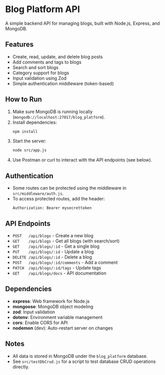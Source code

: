 # Blog Platform API

A simple backend API for managing blogs, built with Node.js, Express, and MongoDB.

## Features
- Create, read, update, and delete blog posts
- Add comments and tags to blogs
- Search and sort blogs
- Category support for blogs
- Input validation using Zod
- Simple authentication middleware (token-based)

## How to Run
1. Make sure MongoDB is running locally (`mongodb://localhost:27017/blog_platform`).
2. Install dependencies:
   ```sh
   npm install
   ```
3. Start the server:
   ```sh
   node src/app.js
   ```
4. Use Postman or curl to interact with the API endpoints (see below).

## Authentication
- Some routes can be protected using the middleware in `src/middleware/auth.js`.
- To access protected routes, add the header:
  ```
  Authorization: Bearer mysecrettoken
  ```

## API Endpoints
- `POST   /api/blogs`           - Create a new blog
- `GET    /api/blogs`           - Get all blogs (with search/sort)
- `GET    /api/blogs/:id`       - Get a single blog
- `PUT    /api/blogs/:id`       - Update a blog
- `DELETE /api/blogs/:id`       - Delete a blog
- `POST   /api/blogs/:id/comments` - Add a comment
- `PATCH  /api/blogs/:id/tags`  - Update tags
- `GET    /api/blogs/docs`      - API documentation

## Dependencies
- **express**: Web framework for Node.js
- **mongoose**: MongoDB object modeling
- **zod**: Input validation
- **dotenv**: Environment variable management
- **cors**: Enable CORS for API
- **nodemon** (dev): Auto-restart server on changes

## Notes
- All data is stored in MongoDB under the `blog_platform` database.
- See `src/testDbCrud.js` for a script to test database CRUD operations directly.
